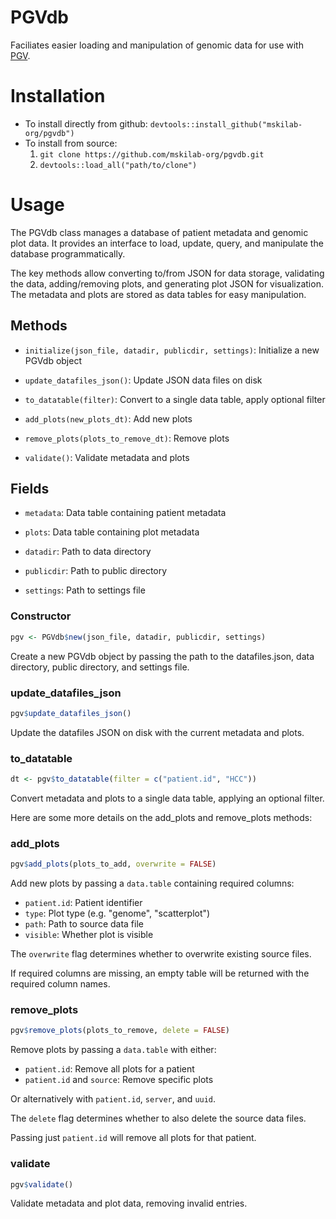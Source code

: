 # PGVdb
Faciliates easier loading and manipulation of genomic data for use with [PGV](https://github.com/mskilab-org/pgv).

# Installation
- To install directly from github: `devtools::install_github("mskilab-org/pgvdb")`
- To install from source:
    1. `git clone https://github.com/mskilab-org/pgvdb.git`
    2. `devtools::load_all("path/to/clone")`

# Usage
The PGVdb class manages a database of patient metadata and genomic plot data. It provides an interface to load, update, query, and manipulate the database programmatically.

The key methods allow converting to/from JSON for data storage, validating the data, adding/removing plots, and generating plot JSON for visualization. The metadata and plots are stored as data tables for easy manipulation.

## Methods
- `initialize(json_file, datadir, publicdir, settings)`: Initialize a new PGVdb object

- `update_datafiles_json()`: Update JSON data files on disk 

- `to_datatable(filter)`: Convert to a single data table, apply optional filter

- `add_plots(new_plots_dt)`: Add new plots 

- `remove_plots(plots_to_remove_dt)`: Remove plots

- `validate()`: Validate metadata and plots

## Fields

- `metadata`: Data table containing patient metadata 

- `plots`: Data table containing plot metadata

- `datadir`: Path to data directory

- `publicdir`: Path to public directory 

- `settings`: Path to settings file

### Constructor
```r
pgv <- PGVdb$new(json_file, datadir, publicdir, settings)
```

Create a new PGVdb object by passing the path to the datafiles.json, data directory, public directory, and settings file.

### update_datafiles_json
```r
pgv$update_datafiles_json()  
```

Update the datafiles JSON on disk with the current metadata and plots.

### to_datatable
```r
dt <- pgv$to_datatable(filter = c("patient.id", "HCC"))
```

Convert metadata and plots to a single data table, applying an optional filter.

Here are some more details on the add_plots and remove_plots methods:

### add_plots

```r
pgv$add_plots(plots_to_add, overwrite = FALSE)  
```

Add new plots by passing a `data.table` containing required columns:

- `patient.id`: Patient identifier
- `type`: Plot type (e.g. "genome", "scatterplot")  
- `path`: Path to source data file
- `visible`: Whether plot is visible

The `overwrite` flag determines whether to overwrite existing source files. 

If required columns are missing, an empty table will be returned with the required column names.

### remove_plots

```r
pgv$remove_plots(plots_to_remove, delete = FALSE)
```

Remove plots by passing a `data.table` with either:

- `patient.id`: Remove all plots for a patient 
- `patient.id` and `source`: Remove specific plots

Or alternatively with `patient.id`, `server`, and `uuid`.

The `delete` flag determines whether to also delete the source data files.

Passing just `patient.id` will remove all plots for that patient.

### validate

```r
pgv$validate()
```

Validate metadata and plot data, removing invalid entries.
